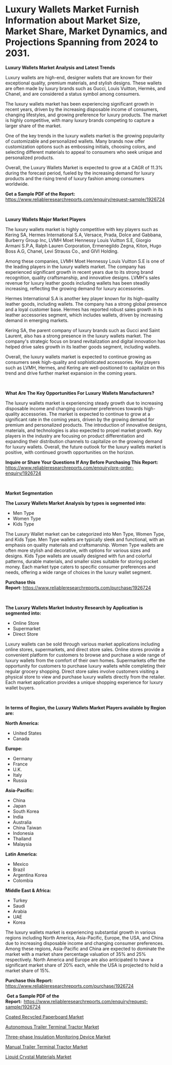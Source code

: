 <p><h1>Luxury Wallets Market Furnish Information about Market Size, Market Share, Market Dynamics, and Projections Spanning from 2024 to 2031.</h1></p><p><strong>Luxury Wallets Market Analysis and Latest Trends</strong></p>
<p><p>Luxury wallets are high-end, designer wallets that are known for their exceptional quality, premium materials, and stylish designs. These wallets are often made by luxury brands such as Gucci, Louis Vuitton, Hermès, and Chanel, and are considered a status symbol among consumers.</p><p>The luxury wallets market has been experiencing significant growth in recent years, driven by the increasing disposable income of consumers, changing lifestyles, and growing preference for luxury products. The market is highly competitive, with many luxury brands competing to capture a larger share of the market.</p><p>One of the key trends in the luxury wallets market is the growing popularity of customizable and personalized wallets. Many brands now offer customization options such as embossing initials, choosing colors, and selecting different materials to appeal to consumers who seek unique and personalized products.</p><p>Overall, the Luxury Wallets Market is expected to grow at a CAGR of 11.3% during the forecast period, fueled by the increasing demand for luxury products and the rising trend of luxury fashion among consumers worldwide.</p></p>
<p><strong>Get a Sample PDF of the Report:&nbsp;</strong> <a href="https://www.reliableresearchreports.com/enquiry/request-sample/1926724">https://www.reliableresearchreports.com/enquiry/request-sample/1926724</a></p>
<p>&nbsp;</p>
<p><strong>Luxury Wallets Major Market Players</strong></p>
<p><p>The luxury wallets market is highly competitive with key players such as Kering SA, Hermes International S.A, Versace, Prada, Dolce and Gabbana, Burberry Group Inc, LVMH Moet Hennessy Louis Vuitton S.E, Giorgio Armani S.P.A, Ralph Lauren Corporation, Ermenegildo Zegna, Kiton, Hugo Boss A.G, Chanel, Levi Strauss Co., and GIVI Holding. </p><p>Among these companies, LVMH Moet Hennessy Louis Vuitton S.E is one of the leading players in the luxury wallets market. The company has experienced significant growth in recent years due to its strong brand recognition, quality craftsmanship, and innovative designs. LVMH's sales revenue for luxury leather goods including wallets has been steadily increasing, reflecting the growing demand for luxury accessories.</p><p>Hermes International S.A is another key player known for its high-quality leather goods, including wallets. The company has a strong global presence and a loyal customer base. Hermes has reported robust sales growth in its leather accessories segment, which includes wallets, driven by increasing demand in emerging markets.</p><p>Kering SA, the parent company of luxury brands such as Gucci and Saint Laurent, also has a strong presence in the luxury wallets market. The company's strategic focus on brand revitalization and digital innovation has helped drive sales growth in its leather goods segment, including wallets.</p><p>Overall, the luxury wallets market is expected to continue growing as consumers seek high-quality and sophisticated accessories. Key players such as LVMH, Hermes, and Kering are well-positioned to capitalize on this trend and drive further market expansion in the coming years.</p></p>
<p>&nbsp;</p>
<p><strong>What Are The Key Opportunities For Luxury Wallets Manufacturers?</strong></p>
<p><p>The luxury wallets market is experiencing steady growth due to increasing disposable income and changing consumer preferences towards high-quality accessories. The market is expected to continue to grow at a significant rate in the coming years, driven by the growing demand for premium and personalized products. The introduction of innovative designs, materials, and technologies is also expected to propel market growth. Key players in the industry are focusing on product differentiation and expanding their distribution channels to capitalize on the growing demand for luxury wallets. Overall, the future outlook for the luxury wallets market is positive, with continued growth opportunities on the horizon.</p></p>
<p><strong>Inquire or Share Your Questions If Any Before Purchasing This Report:</strong> <a href="https://www.reliableresearchreports.com/enquiry/pre-order-enquiry/1926724">https://www.reliableresearchreports.com/enquiry/pre-order-enquiry/1926724</a></p>
<p>&nbsp;</p>
<p><strong>Market Segmentation</strong></p>
<p><strong>The Luxury Wallets Market Analysis by types is segmented into:</strong></p>
<p><ul><li>Men Type</li><li>Women Type</li><li>Kids Type</li></ul></p>
<p><p>The Luxury Wallet market can be categorized into Men Type, Women Type, and Kids Type. Men Type wallets are typically sleek and functional, with an emphasis on quality materials and craftsmanship. Women Type wallets are often more stylish and decorative, with options for various sizes and designs. Kids Type wallets are usually designed with fun and colorful patterns, durable materials, and smaller sizes suitable for storing pocket money. Each market type caters to specific consumer preferences and needs, offering a wide range of choices in the luxury wallet segment.</p></p>
<p><strong>Purchase this Report:&nbsp;</strong><a href="https://www.reliableresearchreports.com/purchase/1926724">https://www.reliableresearchreports.com/purchase/1926724</a></p>
<p>&nbsp;</p>
<p><strong>The Luxury Wallets Market Industry Research by Application is segmented into:</strong></p>
<p><ul><li>Online Store</li><li>Supermarket</li><li>Direct Store</li></ul></p>
<p><p>Luxury wallets can be sold through various market applications including online stores, supermarkets, and direct store sales. Online stores provide a convenient platform for customers to browse and purchase a wide range of luxury wallets from the comfort of their own homes. Supermarkets offer the opportunity for customers to purchase luxury wallets while completing their regular grocery shopping. Direct store sales involve customers visiting a physical store to view and purchase luxury wallets directly from the retailer. Each market application provides a unique shopping experience for luxury wallet buyers.</p></p>
<p>&nbsp;</p>
<p><strong>In terms of Region, the Luxury Wallets Market Players available by Region are:</strong></p>
<p>
    <p> <strong> North America: </strong>
        <ul>
            <li>United States</li>
            <li>Canada</li>
        </ul>
        </p> 
    <p> <strong> Europe: </strong>
        <ul>
            <li>Germany</li>
            <li>France</li>
            <li>U.K.</li>
            <li>Italy</li>
            <li>Russia</li>
        </ul>
        </p> 
    <p> <strong> Asia-Pacific: </strong>
        <ul>
            <li>China</li>
            <li>Japan</li>
            <li>South Korea</li>
            <li>India</li>
            <li>Australia</li>
            <li>China Taiwan</li>
            <li>Indonesia</li>
            <li>Thailand</li>
            <li>Malaysia</li>
        </ul>
        </p> 
    <p> <strong> Latin America: </strong>
        <ul>
            <li>Mexico</li>
            <li>Brazil</li>
            <li>Argentina Korea</li>
            <li>Colombia</li>
        </ul>
        </p> 
    <p> <strong> Middle East & Africa: </strong>
        <ul>
            <li>Turkey</li>
            <li>Saudi</li>
            <li>Arabia</li>
            <li>UAE</li>
            <li>Korea</li>
        </ul>
    </p>
    </p>
<p><p>The luxury wallets market is experiencing substantial growth in various regions including North America, Asia-Pacific, Europe, the USA, and China due to increasing disposable income and changing consumer preferences. Among these regions, Asia-Pacific and China are expected to dominate the market with a market share percentage valuation of 35% and 25% respectively. North America and Europe are also anticipated to have a significant market share of 20% each, while the USA is projected to hold a market share of 15%.</p></p>
<p><strong>Purchase this Report: </strong><a href="https://www.reliableresearchreports.com/purchase/1926724">https://www.reliableresearchreports.com/purchase/1926724</a></p>
<p>&nbsp;<strong>Get a Sample PDF of the Report:&nbsp;&nbsp;</strong><a href="https://www.reliableresearchreports.com/enquiry/request-sample/1926724">https://www.reliableresearchreports.com/enquiry/request-sample/1926724</a></p>
<p><strong></strong></p>
<p><p><a href="https://view.publitas.com/reportprime-1/coated-recycled-paperboard-market-size-reflecting-a-forecast-till-2031-market-by-type-by-application-and-by-geography/">Coated Recycled Paperboard Market</a></p><p><a href="https://cat-emmental-94b.notion.site/Autonomous-Trailer-Terminal-Tractor-Market-Research-Report-The-Key-To-Successful-Business-Strategy--63959b3c06ca41f2aadb2353cc0dae7a">Autonomous Trailer Terminal Tractor Market</a></p><p><a href="https://cat-emmental-94b.notion.site/Three-phase-Insulation-Monitoring-Device-Market-Provides-Detailed-Segmentation-of-this-Market-based--2ce2d51b2e9145f8998cd5eb06b4b89c">Three-phase Insulation Monitoring Device Market</a></p><p><a href="https://silk-columnist-571.notion.site/Manual-Trailer-Terminal-Tractor-Market-Size-Furnishes-Valuable-Information-Encompassing-Market-Share-98b1d4ecaafe48689a8b33288efa8ccd">Manual Trailer Terminal Tractor Market</a></p><p><a href="https://view.publitas.com/reportprime-1/liquid-crystal-materials-market-size-global-industry-overview-market-segmentation-and-forecast-2024-to-2031/">Liquid Crystal Materials Market</a></p></p>